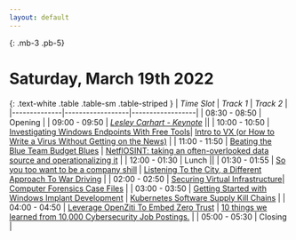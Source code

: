 ```yaml
---
layout: default
---
```


{: .mb-3 .pb-5}
# Saturday, March 19th 2022

{: .text-white .table .table-sm .table-striped }
| *Time Slot*  | *Track 1* | *Track 2* |
|--------------|------------------|------------------|
| 08:30 - 08:50 | Opening |
| 09:00 - 09:50 | [*Lesley Carhart - Keynote*](/speakers#keynote---lesley-carhart) || 
| 10:00 - 10:50 | [Investigating Windows Endpoints With Free Tools](/talks#investigating_windows)| [Intro to VX (or How to Write a Virus Without Getting on the News)](/talks#intro_to_vx) |
| 11:00 - 11:50 | [Beating the Blue Team Budget Blues](/talks#beating_the_blue_team) | [NetflOSINT: taking an often-overlooked data source and operationalizing it](/talks#netflosint) |
| 12:00 - 01:30 | Lunch ||
| 01:30 - 01:55 | [So you too want to be a company shill](/talks#company_shill) | [Listening To the City, a Different Approach To War Driving](/talks#listening_to_the_city) |
| 02:00 - 02:50 | [Securing Virtual Infrastructure](/talks#securing_virtual_infrastructure)| [Computer Forensics Case Files](/talks#computer_forensics_case_files) |
| 03:00 - 03:50 | [Getting Started with Windows Implant Development](/talks#getting_started_with_windows_implant_delivery) |  [Kubernetes Software Supply Kill Chains](/talks#kubernetes_software_supply_kill_chains) |
| 04:00 - 04:50 | [Leverage OpenZiti To Embed Zero Trust](/talks#leveraging_openziti) | [10 things we learned from 10,000 Cybersecurity Job Postings.](/talks#10_things_we_learned) |
| 05:00 - 05:30 | Closing |
